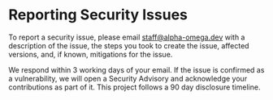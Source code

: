 # Reporting Security Issues

To report a security issue, please email [staff@alpha-omega.dev](mailto:staff@alpha-omega.dev)
with a description of the issue, the steps you took to create the issue,
affected versions, and, if known, mitigations for the issue.

We respond within 3 working days of your email. If the issue is confirmed as a vulnerability,
we will open a Security Advisory and acknowledge your contributions as part of it. This project
follows a 90 day disclosure timeline.
